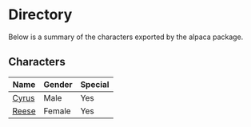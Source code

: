 # Directory
Below is a summary of the characters exported by the alpaca package.
## Characters
|Name|Gender|Special|
|---|---|---|
|[Cyrus](./character/alpaca/cyrus.go)|Male|Yes|
|[Reese](./character/alpaca/reese.go)|Female|Yes|
